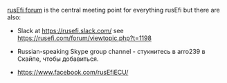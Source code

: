 
[rusEfi forum](https://rusefi.com/forum/) is the central meeting point for everything rusEfi but there are also:

- Slack at https://rusefi.slack.com/ see https://rusefi.com/forum/viewtopic.php?t=1198

- Russian-speaking Skype group channel - стукнитесь в arro239 в Скайпе, чтобы добавиться.

- https://www.facebook.com/rusEfiECU/ 